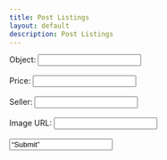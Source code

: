 ```yaml
---
title: Post Listings
layout: default
description: Post Listings
---
```

<html>
<body>
  <form onsubmit=“javascript:handleClick();return false”>
  <label for=“object”>Object:</label>
  <input type=“text” id=“object” name=“object”><br><br>
  <label for=“price”>Price:</label>
  <input type=“text” id=“price” name=“price”><br><br>
  <label for=“seller”>Seller:</label>
  <input type=“text” id=“seller” name=“seller”><br><br>
  <label for=“imageURL”>Image URL:</label>
  <input type=“text” id=“imageURL” name=“imageURL”><br><br>
  <input type=“submit” value=“Submit”>
</form>
</body>
<script>
    function handleClick() {
    alert(“listing created”);
    console.log(“test”);
        var requestOptions = {
        method: ‘POST’,
        redirect: ‘follow’
        };
        const item = document.getElementById(“object”).value;
        const price = document.getElementById(“price”).value;
        const seller = document.getElementById(“seller”).value;
        const imageURL = document.getElementById(“imageURL”).value;
        fetch(`https://womeninstem.tk/api/listings/create/${item}/${price}/${seller}/${imageURL}`, requestOptions)
    }
</script>
</html>